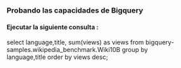 
### Probando las capacidades de Bigquery 
#### Ejecutar la siguiente consulta :
select language,title,
sum(views) as views
from
bigquery-samples.wikipedia_benchmark.Wiki10B
group by  
language,title
order by views desc;